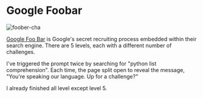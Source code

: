 # Google Foobar
![foober-cha](https://user-images.githubusercontent.com/43373436/116603296-9b1f6000-a94e-11eb-9d83-bb76628410b6.PNG)


[Google Foo Bar](https://foobar.withgoogle.com/) is Google's secret recruiting process embedded within their search engine. 
There are 5 levels, each with a different number of challenges.

I've triggered the prompt twice by searching for "python list comprehension". Each time, the page split open to reveal the message, "You're speaking our language. Up for a challenge?"

I already finished all level except level 5.
